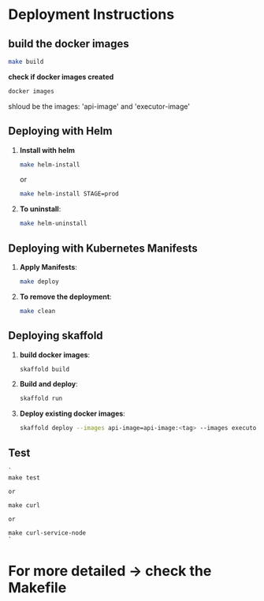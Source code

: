 # Deployment Instructions

## build the docker images
```sh
make build
```
**check if docker images created**
```sh
docker images
```
shloud be the images: 'api-image' and 'executor-image'

## Deploying with Helm

1. **Install with helm**
    ```sh
    make helm-install
    ```
    or
    ```sh
    make helm-install STAGE=prod
    ```

2. **To uninstall**:
    ```sh
    make helm-uninstall
    ```

## Deploying with Kubernetes Manifests

1. **Apply Manifests**:
    ```sh
    make deploy
    ```

2. **To remove the deployment**:
    ```sh
    make clean
    ```

## Deploying skaffold

1. **build docker images**:
    ```sh
    skaffold build
    ```

2. **Build and deploy**:
    ```sh
    skaffold run
    ```
    
3. **Deploy existing docker images**:
    ```sh
    skaffold deploy --images api-image=api-image:<tag> --images executor-image=executor-image:<tag>
    ```

## Test
    `
    make test

    or

    make curl
    
    or

    make curl-service-node
    `

# For more detailed -> check the Makefile